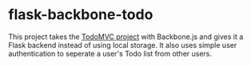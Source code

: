 flask-backbone-todo
===================

This project takes the [TodoMVC project](http://todomvc.com/architecture-examples/backbone/) with Backbone.js and gives it a Flask backend instead of using local storage. It also uses simple user authentication to seperate a user's Todo list from other users.
